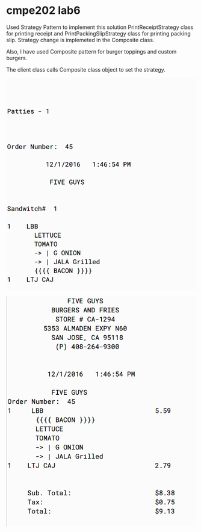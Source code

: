# cmpe202 lab6

Used Strategy Pattern to implement this solution
PrintReceiptStrategy class for printing receipt and PrintPackingSlipStrategy class for printing packing slip. Strategy change is implemeted in the Composite class.

Also, I have used Composite pattern for burger toppings and custom burgers.

The client class calls Composite class object to set the strategy.


![alt text](https://github.com/wamiquem/cmpe202/blob/master/lab6/output/Packing%20Slip_ouput.png "Packing Slip")

![alt text](https://github.com/wamiquem/cmpe202/blob/master/lab6/output/Receipt_output.png "Receipt")
